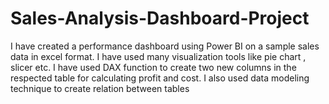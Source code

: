 # Sales-Analysis-Dashboard-Project
 I have created a performance dashboard using Power BI on a sample sales data in excel format.
 I have used many visualization tools like pie chart , slicer etc. 
 I have used DAX function to create two new columns in the respected table for calculating profit and cost.
 I also used data modeling technique to create relation between tables
